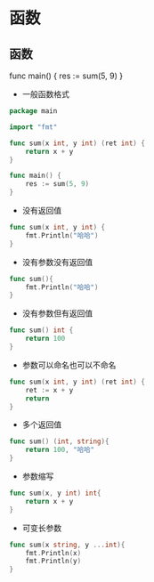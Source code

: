 

# 函数


## 函数


func main() {
    res := sum(5, 9)
}


* 一般函数格式
```go 
package main

import "fmt"

func sum(x int, y int) (ret int) {
    return x + y
}

func main() {
    res := sum(5, 9)
}
```
* 没有返回值
```go 
func sum(x int, y int) {
    fmt.Println("哈哈")
}
```

* 没有参数没有返回值
```go 
func sum(){
    fmt.Println("哈哈")
}
```

* 没有参数但有返回值
```go 
func sum() int {
    return 100
}

```
* 参数可以命名也可以不命名
```go 
func sum(x int, y int) (ret int) {
    ret := x + y
    return 
}
```

* 多个返回值
```go
func sum() (int, string){
    return 100, "哈哈"
}
```

* 参数缩写
```go 
func sum(x, y int) int{
    return x + y
}
```

* 可变长参数
```go 
func sum(x string, y ...int){
    fmt.Println(x)
    fmt.Println(y)
}
```

